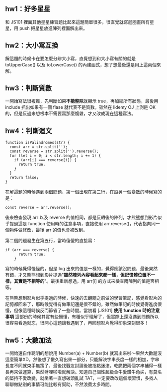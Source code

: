 ## hw1：好多星星
和 JS101 裡面其他星星練習題比起來這題簡單很多，很直覺就寫迴圈畫所有星星，用 push 把星星放進陣列裡面解出來。
## hw2：大小寫互換
解這題的時候卡在要怎麼分辨大小寫，直覺想到和大小寫有關的就是 toUpperCase() 以及 toLowerCase() 的內建函式，想了想最後還是用上這兩個來解。
## hw3：判斷質數
一開始寫法很複雜，先判斷如果**不能整除**就顯示 true，再加總所有狀態，最後用 include 抓出如果有一個 flase 就代表不是質數。雖然在 lidemy OJ 上測是 OK 的，但是反過來想根本不需要寫那麼複雜，才又改成現在這種寫法。
## hw4：判斷迴文
```javascript=
function isPalindromes(str) {
  const arr = str.split('');
  const reverse = str.split('').reverse();
  for (let i = 0; i < str.length; i += 1) {
    if (arr[i] === reverse[i]) {
      return true;
    }
  }
  return false;
}
```
在解這題的時候遇到兩個問題，第一個出現在第三行，在設另一個變數的時候寫的是：
```
const reverse = arr.reverse();
```
後來檢查發現 arr 以及 reverse 的值相同，都是反轉後的陣列，才熊熊想到影片似乎提過這是 function 使用時的注意事項，直接使用 arr.reverse()，代表指向同一個物件做修改，最後 arr 的值也會被改到。

第二個問題發生在第五行，當時傻傻的直接寫：
```
if (arr === reverse) {
      return true;
    }
```
寫的時候覺得怪怪的，但是 log 出來的值是一樣的，覺得應該沒問題，最後果然有錯，才又熊熊想到影片提過"**雖然陣列內容看起來都一樣，但記憶體位置不一樣，其實是不相等的**"。最後重新想過，用 arr[i] 的方式來檢查兩陣列的值是否相等。

在熊熊想到影片似乎提過的時候，快速的去翻閱之前做的學習筆記，感覺看影片的記憶都回來了，那時候覺得有做筆記還是很不錯的，雖然做筆記的時候覺得進度很慢，但像這種時候反而節省了一些時間。當初看 [JS101] **使用 function 時的注意事項** 這部份的時候其實有些懵懂，有種似乎理解了，但實際上還沒遇到問題所以很容易看過就忘，很開心這題讓我遇到了，再回想影片覺得印象深刻很多！
## hw5：大數加法
一開始還自作聰明的想說用 Number(a) + Number(b) 就寫出來啦～果然大數題沒這麼簡單XD，然後想了蠻久寫出來一部分，只能解決字串長度一樣的相加，字串長度不同就束手無策了，最後找戰友討論後被指點迷津，乾脆把兩個字串補得一樣長再來做運算，果然劈哩啪啦就解決。知道自己個性超級金牛愛鑽牛角尖，有莫名的堅持不愛改變，就坐著一直想破頭亂試 TAT，一定要改改這個壞習慣，多找人聊聊做點別的事情可能比較有幫助，不然浪費太多時間。
